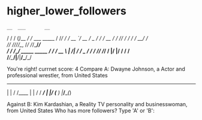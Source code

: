 # higher_lower_followers


    __  ___       __             
   / / / (_)___ _/ /_  ___  _____
  / /_/ / / __ `/ __ \/ _ \/ ___/
 / __  / / /_/ / / / /  __/ /    
/_/ ///_/\__, /_/ /_/\___/_/     
   / /  /____/_      _____  _____
  / /   / __ \ | /| / / _ \/ ___/
 / /___/ /_/ / |/ |/ /  __/ /    
/_____/\____/|__/|__/\___/_/     

You're right! currnet score: 4
Compare A: Dwayne Johnson, a Actor and professional wrestler, from United States

 _    __    
| |  / /____
| | / / ___/
| |/ (__  ) 
|___/____(_)

Against B: Kim Kardashian, a Reality TV personality and businesswoman, from United States
Who has more followers? Type 'A' or 'B':

